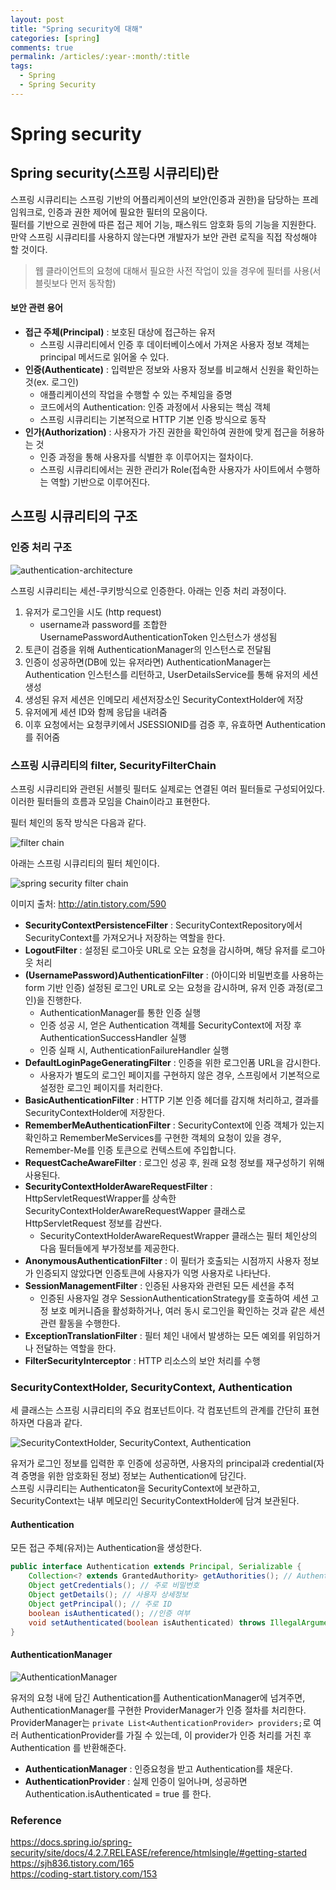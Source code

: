 ```yaml
---
layout: post
title: "Spring security에 대해"
categories: [spring]
comments: true
permalink: /articles/:year-:month/:title
tags:
  - Spring
  - Spring Security
---
```


# Spring security
## Spring security(스프링 시큐리티)란 
스프링 시큐리티는 스프링 기반의 어플리케이션의 보안(인증과 권한)을 담당하는 프레임워크로,
인증과 권한 제어에 필요한 필터의 모음이다.<br>
필터를 기반으로 권한에 따른 접근 제어 기능, 패스워드 암호화 등의 기능을 지원한다.<br>
만약 스프링 시큐리티를 사용하지 않는다면 개발자가 보안 관련 로직을 직접 작성해야 할 것이다.
> 웹 클라이언트의 요청에 대해서 필요한 사전 작업이 있을 경우에 필터를 사용(서블릿보다 먼저 동작함)


#### 보안 관련 용어
- **접근 주체(Principal)** : 보호된 대상에 접근하는 유저
    - 스프링 시큐리티에서 인증 후 데이터베이스에서 가져온 사용자 정보 객체는 principal 메서드로 읽어올 수 있다.
- **인증(Authenticate)** : 입력받은 정보와 사용자 정보를 비교해서 신원을 확인하는 것(ex. 로그인)
    - 애플리케이션의 작업을 수행할 수 있는 주체임을 증명
    - 코드에서의 Authentication: 인증 과정에서 사용되는 핵심 객체
    - 스프링 시큐리티는 기본적으로 HTTP 기본 인증 방식으로 동작 
- **인가(Authorization)** : 사용자가 가진 권한을 확인하여 권한에 맞게 접근을 허용하는 것
    - 인증 과정을 통해 사용자를 식별한 후 이루어지는 절차이다. 
    - 스프링 시큐리티에서는 권한 관리가 Role(접속한 사용자가 사이트에서 수행하는 역할) 기반으로 이루어진다. 

## 스프링 시큐리티의 구조
### 인증 처리 구조
![authentication-architecture](spring-security-architecture.png)

스프링 시큐리티는 세션-쿠키방식으로 인증한다.
아래는 인증 처리 과정이다. 
1. 유저가 로그인을 시도 (http request)
    - username과 password를 조합한 UsernamePasswordAuthenticationToken 인스턴스가 생성됨
2. 토큰이 검증을 위해 AuthenticationManager의 인스턴스로 전달됨 
3. 인증이 성공하면(DB에 있는 유저라면) AuthenticationManager는 Authentication 인스턴스를 리턴하고, UserDetailsService를 통해 유저의 세션 생성
4. 생성된 유저 세션은 인메모리 세션저장소인 SecurityContextHolder에 저장
5. 유저에게 세션 ID와 함께 응답을 내려줌
6. 이후 요청에서는 요청쿠키에서 JSESSIONID를 검증 후, 유효하면 Authentication를 쥐어줌

### 스프링 시큐리티의 filter, SecurityFilterChain
스프링 시큐리티와 관련된 서블릿 필터도 실제로는 연결된 여러 필터들로 구성되어있다.<br>
이러한 필터들의 흐름과 모임을 Chain이라고 표현한다. 

필터 체인의 동작 방식은 다음과 같다. 

![filter chain](filter-chain.png)

아래는 스프링 시큐리티의 필터 체인이다. 

![spring security filter chain](spring-security-filter-chain.png)

이미지 출처: <http://atin.tistory.com/590>

- **SecurityContextPersistenceFilter** : SecurityContextRepository에서 SecurityContext를 가져오거나 저장하는 역할을 한다.
- **LogoutFilter** : 설정된 로그아웃 URL로 오는 요청을 감시하며, 해당 유저를 로그아웃 처리
- **(UsernamePassword)AuthenticationFilter** : (아이디와 비밀번호를 사용하는 form 기반 인증) 설정된 로그인 URL로 오는 요청을 감시하며, 유저 인증 과정(로그인)을 진행한다. 
    - AuthenticationManager를 통한 인증 실행
    - 인증 성공 시, 얻은 Authentication 객체를 SecurityContext에 저장 후 AuthenticationSuccessHandler 실행
    - 인증 실패 시, AuthenticationFailureHandler 실행
- **DefaultLoginPageGeneratingFilter** : 인증을 위한 로그인폼 URL을 감시한다.
    - 사용자가 별도의 로그인 페이지를 구현하지 않은 경우, 스프링에서 기본적으로 설정한 로그인 페이지를 처리한다. 
- **BasicAuthenticationFilter** : HTTP 기본 인증 헤더를 감지해 처리하고, 결과를 SecurityContextHolder에 저장한다. 
- **RememberMeAuthenticationFilter** : SecurityContext에 인증 객체가 있는지 확인하고 RememberMeServices를 구현한 객체의 요청이 있을 경우, Remember-Me를 인증 토큰으로 컨텍스트에 주입합니다.
- **RequestCacheAwareFilter** : 로그인 성공 후, 원래 요청 정보를 재구성하기 위해 사용된다.
- **SecurityContextHolderAwareRequestFilter** : HttpServletRequestWrapper를 상속한 SecurityContextHolderAwareRequestWapper 클래스로 HttpServletRequest 정보를 감싼다.    
    - SecurityContextHolderAwareRequestWrapper 클래스는 필터 체인상의 다음 필터들에게 부가정보를 제공한다.
- **AnonymousAuthenticationFilter** : 이 필터가 호출되는 시점까지 사용자 정보가 인증되지 않았다면 인증토큰에 사용자가 익명 사용자로 나타난다.
- **SessionManagementFilter** : 인증된 사용자와 관련된 모든 세션을 추적
    - 인증된 사용자일 경우 SessionAuthenticationStrategy를 호출하여 세션 고정 보호 메커니즘을 활성화하거나, 여러 동시 로그인을 확인하는 것과 같은 세션 관련 활동을 수행한다.
- **ExceptionTranslationFilter** : 필터 체인 내에서 발생하는 모든 예외를 위임하거나 전달하는 역할을 한다.
- **FilterSecurityInterceptor** : HTTP 리소스의 보안 처리를 수행 

### SecurityContextHolder, SecurityContext, Authentication
세 클래스는 스프링 시큐리티의 주요 컴포넌트이다. 
각 컴포넌트의 관계를 간단히 표현하자면 다음과 같다.

![SecurityContextHolder, SecurityContext, Authentication](spring-security-components.png)

유저가 로그인 정보를 입력한 후 인증에 성공하면, 사용자의 principal과 credential(자격 증명을 위한 암호화된 정보) 정보는 Authentication에 담긴다.<br>
스프링 시큐리티는 Authenticaton을 SecurityContext에 보관하고, 
SecurityContext는 내부 메모리인 SecurityContextHolder에 담겨 보관된다. 

#### Authentication 
모든 접근 주체(유저)는 Authentication을 생성한다.

```java
public interface Authentication extends Principal, Serializable {
    Collection<? extends GrantedAuthority> getAuthorities(); // Authentication 저장소에 의해 인증된 사용자의 권한 목록
    Object getCredentials(); // 주로 비밀번호
    Object getDetails(); // 사용자 상세정보
    Object getPrincipal(); // 주로 ID
    boolean isAuthenticated(); //인증 여부
    void setAuthenticated(boolean isAuthenticated) throws IllegalArgumentException;
}
```

#### AuthenticationManager
![AuthenticationManager](authentication-manager.png)

유저의 요청 내에 담긴 Authentication를 AuthenticationManager에 넘겨주면, AuthenticationManager를 구현한 ProviderManager가 인증 절차를 처리한다.<br>ProviderManager는 `private List<AuthenticationProvider> providers;`로 여러 AuthenticationProvider를 가질 수 있는데, 이 provider가 인증 처리를 거친 후 Authentication 를 반환해준다.
- **AuthenticationManager** : 인증요청을 받고 Authentication를 채운다.
- **AuthenticationProvider** : 실제 인증이 일어나며, 성공하면 Authentication.isAuthenticated = true 를 한다.

### Reference
<https://docs.spring.io/spring-security/site/docs/4.2.7.RELEASE/reference/htmlsingle/#getting-started><br>
<https://sjh836.tistory.com/165><br>
<https://coding-start.tistory.com/153>
